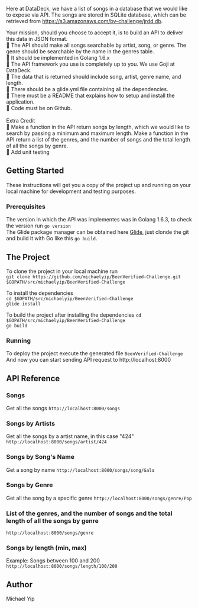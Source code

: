 
Here at DataDeck, we have a list of songs in a database that we would like to expose via API. The songs are stored in SQLite database, which can be retrieved from https://s3.amazonaws.com/bv-challenge/jrdd.db. 

Your mission, should you choose to accept it, is to build an API to deliver this data in JSON format.</br>
 The API should make all songs searchable by artist, song, or genre. The genre should be searchable by the name in the genres table.</br>
 It should be implemented in Golang 1.6.x</br>
 The API framework you use is completely up to you. We use Goji at DataDeck.</br>
 The data that is returned should include song, artist, genre name, and length.</br>
 There should be a glide.yml file containing all the dependencies.</br>
 There must be a README that explains how to setup and install the application.</br>
 Code must be on Github.</br></br>
Extra Credit</br>
 Make a function in the API return songs by length, which we would like to search by passing a minimum and maximum length.
Make a function in the API return a list of the genres, and the number of songs and the total length of all the songs by genre.</br>
 Add unit testing

## Getting Started
These instructions will get you a copy of the project up and running on your local machine for development and testing purposes. 

### Prerequisites
The version in which the API was implementes was in Golang 1.6.3, to check the version run `go version`</br>
The Glide package manager can be obtained here [Glide](https://github.com/Masterminds/glide), just clonde the git and build it with Go like this `go build`.

## The Project
To clone the project in your local machine run </br>
`git clone https://github.com/michaelyip/BeenVerified-Challenge.git $GOPATH/src/michaelyip/BeenVerified-Challenge`

To install the dependencies</br>
`cd $GOPATH/src/michaelyip/BeenVerified-Challenge`</br>
`glide install`

To build the project after installing the dependencies
`cd $GOPATH/src/michaelyip/BeenVerified-Challenge` </br>
`go build`</br>

### Running
To deploy the project execute the generated file `BeenVerified-Challenge` </br>
And now you can start sending API request to http://localhost:8000

## API Reference
### Songs 
Get all the songs
`http://localhost:8000/songs`

### Songs by Artists
Get all the songs by a artist name, in this case "424"
`http://localhost:8000/songs/artist/424`

### Songs by Song's Name
Get a song by name
`http://localhost:8000/songs/song/Gala`

### Songs by Genre
Get all the song by a specific genre
`http://localhost:8000/songs/genre/Pop`

### List of the genres, and the number of songs and the total length of all the songs by genre
`http://localhost:8000/songs/genre`

### Songs by length (min, max)
Example: Songs between 100 and 200
`http://localhost:8000/songs/length/100/200`

## Author
Michael Yip



